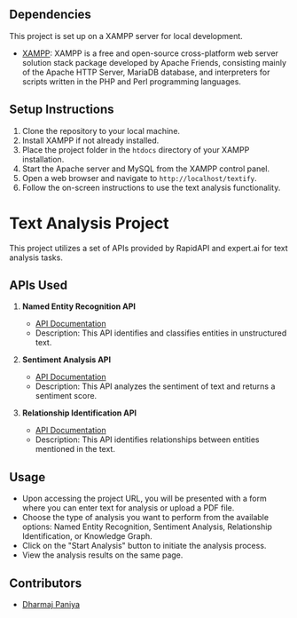 ## Dependencies
This project is set up on a XAMPP server for local development.

- [XAMPP](https://www.apachefriends.org/index.html): XAMPP is a free and open-source cross-platform web server solution stack package developed by Apache Friends, consisting mainly of the Apache HTTP Server, MariaDB database, and interpreters for scripts written in the PHP and Perl programming languages.


## Setup Instructions
1. Clone the repository to your local machine.
2. Install XAMPP if not already installed.
3. Place the project folder in the `htdocs` directory of your XAMPP installation.
4. Start the Apache server and MySQL from the XAMPP control panel.
5. Open a web browser and navigate to `http://localhost/textify`.
6. Follow the on-screen instructions to use the text analysis functionality.


# Text Analysis Project
This project utilizes a set of APIs provided by RapidAPI and expert.ai for text analysis tasks.

## APIs Used
1. **Named Entity Recognition API**
   - [API Documentation](https://rapidapi.com/sparkbeyond/api/named-entity-recognition1)
   - Description: This API identifies and classifies entities in unstructured text.

2. **Sentiment Analysis API**
   - [API Documentation](https://rapidapi.com/sparkbeyond/api/text-sentiment-analysis4)
   - Description: This API analyzes the sentiment of text and returns a sentiment score.

3. **Relationship Identification API**
   - [API Documentation](https://nlapi.expert.ai/v2/analyze/standard/en/relations)
   - Description: This API identifies relationships between entities mentioned in the text.



## Usage
- Upon accessing the project URL, you will be presented with a form where you can enter text for analysis or upload a PDF file.
- Choose the type of analysis you want to perform from the available options: Named Entity Recognition, Sentiment Analysis, Relationship Identification, or Knowledge Graph.
- Click on the "Start Analysis" button to initiate the analysis process.
- View the analysis results on the same page.

## Contributors
- [Dharmaj Paniya](https://github.com/dharmaj25)
